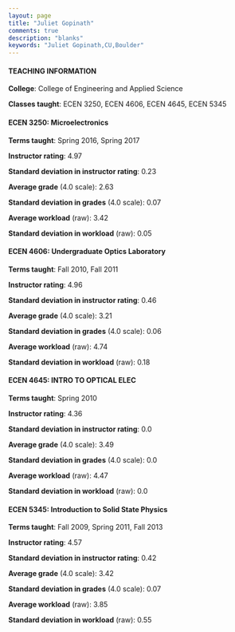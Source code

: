```yaml
---
layout: page
title: "Juliet Gopinath" 
comments: true
description: "blanks"
keywords: "Juliet Gopinath,CU,Boulder"
---
```

<head>
<script src="https://ajax.googleapis.com/ajax/libs/jquery/2.1.3/jquery.min.js"></script>
<script src="https://dl.dropboxusercontent.com/s/pc42nxpaw1ea4o9/highcharts.js?dl=0"></script>
<!-- <script src="../assets/js/highcharts.js"></script> -->
<style type="text/css">@font-face {
	font-family: "Bebas Neue";
	src: url(https://www.filehosting.org/file/details/544349/BebasNeue Regular.otf) format("opentype");
	}
	h1.Bebas { 
		font-family: "Bebas Neue", Verdana, Tahoma;
	}
</style>
</head>
	   
#### TEACHING INFORMATION

**College**: College of Engineering and Applied Science

**Classes taught**: ECEN 3250, ECEN 4606, ECEN 4645, ECEN 5345

#### ECEN 3250: Microelectronics

**Terms taught**: Spring 2016, Spring 2017

**Instructor rating**: 4.97

**Standard deviation in instructor rating**: 0.23

**Average grade** (4.0 scale): 2.63

**Standard deviation in grades** (4.0 scale): 0.07

**Average workload** (raw): 3.42

**Standard deviation in workload** (raw): 0.05

#### ECEN 4606: Undergraduate Optics Laboratory

**Terms taught**: Fall 2010, Fall 2011

**Instructor rating**: 4.96

**Standard deviation in instructor rating**: 0.46

**Average grade** (4.0 scale): 3.21

**Standard deviation in grades** (4.0 scale): 0.06

**Average workload** (raw): 4.74

**Standard deviation in workload** (raw): 0.18

#### ECEN 4645: INTRO TO OPTICAL ELEC

**Terms taught**: Spring 2010

**Instructor rating**: 4.36

**Standard deviation in instructor rating**: 0.0

**Average grade** (4.0 scale): 3.49

**Standard deviation in grades** (4.0 scale): 0.0

**Average workload** (raw): 4.47

**Standard deviation in workload** (raw): 0.0

#### ECEN 5345: Introduction to Solid State Physics

**Terms taught**: Fall 2009, Spring 2011, Fall 2013

**Instructor rating**: 4.57

**Standard deviation in instructor rating**: 0.42

**Average grade** (4.0 scale): 3.42

**Standard deviation in grades** (4.0 scale): 0.07

**Average workload** (raw): 3.85

**Standard deviation in workload** (raw): 0.55

